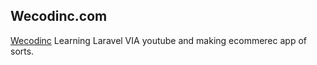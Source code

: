 ## Wecodinc.com
<a href="wecodinc.com">Wecodinc</a>
Learning Laravel VIA youtube and making ecommerec app of sorts.
